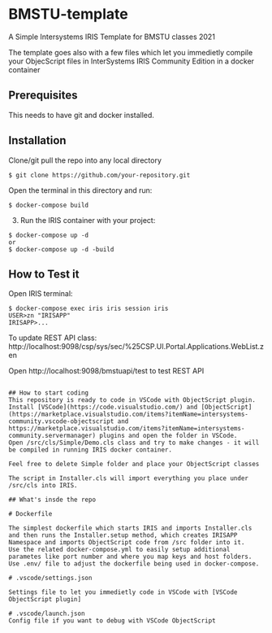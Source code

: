 # BMSTU-template

А Simple Intersystems IRIS Template for BMSTU classes 2021


The template goes also with a few files which let you immedietly compile your ObjecScript files in InterSystems IRIS Community Edition in a docker container


## Prerequisites
This needs to have git and docker installed.

## Installation 

Clone/git pull the repo into any local directory

```
$ git clone https://github.com/your-repository.git
```

Open the terminal in this directory and run:

```
$ docker-compose build
```

3. Run the IRIS container with your project:

```
$ docker-compose up -d
or 
$ docker-compose up -d -build
```

## How to Test it

Open IRIS terminal:

```
$ docker-compose exec iris iris session iris
USER>zn "IRISAPP"
IRISAPP>...
```
To update REST API class: http://localhost:9098/csp/sys/sec/%25CSP.UI.Portal.Applications.WebList.zen

Open http://localhost:9098/bmstuapi/test to test REST API
```

## How to start coding
This repository is ready to code in VSCode with ObjectScript plugin.
Install [VSCode](https://code.visualstudio.com/) and [ObjectScript](https://marketplace.visualstudio.com/items?itemName=intersystems-community.vscode-objectscript and https://marketplace.visualstudio.com/items?itemName=intersystems-community.servermanager) plugins and open the folder in VSCode.
Open /src/cls/Simple/Demo.cls class and try to make changes - it will be compiled in running IRIS docker container.

Feel free to delete Simple folder and place your ObjectScript classes 

The script in Installer.cls will import everything you place under /src/cls into IRIS.

## What's insde the repo

# Dockerfile

The simplest dockerfile which starts IRIS and imports Installer.cls and then runs the Installer.setup method, which creates IRISAPP Namespace and imports ObjectScript code from /src folder into it.
Use the related docker-compose.yml to easily setup additional parametes like port number and where you map keys and host folders.
Use .env/ file to adjust the dockerfile being used in docker-compose.

# .vscode/settings.json

Settings file to let you immedietly code in VSCode with [VSCode ObjectScript plugin]

# .vscode/launch.json
Config file if you want to debug with VSCode ObjectScript
